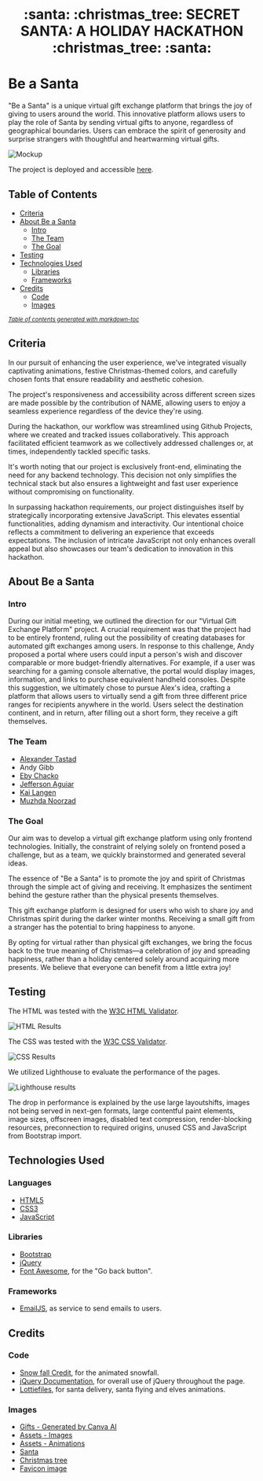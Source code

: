 <h1 align="center"><strong> :santa: :christmas_tree: SECRET SANTA: A HOLIDAY HACKATHON :christmas_tree: :santa:</strong></h1>

# Be a Santa

"Be a Santa" is a unique virtual gift exchange platform that brings the joy of giving to users around the world. This innovative platform allows users to play the role of Santa by sending virtual gifts to anyone, regardless of geographical boundaries. Users can embrace the spirit of generosity and surprise strangers with thoughtful and heartwarming virtual gifts.

![Mockup](https://cdn.discordapp.com/attachments/1184545667016826900/1185994810847395941/image.png?ex=6591a2bd&is=657f2dbd&hm=dbe4ffe9778d5bea9944b51a01b021a0eb023270e539cabb14d1057e21a7af79&)

The project is deployed and accessible [here](https://avtpepper.github.io/gift-exchange/).

## Table of Contents

- [Criteria](#criteria)
- [About Be a Santa](#about-be-a-santa)
  * [Intro](#intro)
  * [The Team](#the-team)
  * [The Goal](#the-goal)
- [Testing](#testing)
- [Technologies Used](#technologies-used)
  * [Libraries](#libraries)
  * [Frameworks](#frameworks)
- [Credits](#credits)
  * [Code](#code)
  * [Images](#images)

<small><i><a href='http://ecotrust-canada.github.io/markdown-toc/'>Table of contents generated with markdown-toc</a></i></small>

## Criteria

In our pursuit of enhancing the user experience, we've integrated visually captivating animations, festive Christmas-themed colors, and carefully chosen fonts that ensure readability and aesthetic cohesion.

The project's responsiveness and accessibility across different screen sizes are made possible by the contribution of NAME, allowing users to enjoy a seamless experience regardless of the device they're using.

During the hackathon, our workflow was streamlined using Github Projects, where we created and tracked issues collaboratively. This approach facilitated efficient teamwork as we collectively addressed challenges or, at times, independently tackled specific tasks.

It's worth noting that our project is exclusively front-end, eliminating the need for any backend technology. This decision not only simplifies the technical stack but also ensures a lightweight and fast user experience without compromising on functionality.

In surpassing hackathon requirements, our project distinguishes itself by strategically incorporating extensive JavaScript. This elevates essential functionalities, adding dynamism and interactivity. Our intentional choice reflects a commitment to delivering an experience that exceeds expectations. The inclusion of intricate JavaScript not only enhances overall appeal but also showcases our team's dedication to innovation in this hackathon.

## About Be a Santa

### Intro

During our initial meeting, we outlined the direction for our "Virtual Gift Exchange Platform" project. A crucial requirement was that the project had to be entirely frontend, ruling out the possibility of creating databases for automated gift exchanges among users. In response to this challenge, Andy proposed a portal where users could input a person's wish and discover comparable or more budget-friendly alternatives. For example, if a user was searching for a gaming console alternative, the portal would display images, information, and links to purchase equivalent handheld consoles. Despite this suggestion, we ultimately chose to pursue Alex's idea, crafting a platform that allows users to virtually send a gift from three different price ranges for recipients anywhere in the world. Users select the destination continent, and in return, after filling out a short form, they receive a gift themselves.

### The Team

- [Alexander Tastad](https://www.linkedin.com/in/alexander-tastad/)
- Andy Gibb
- [Eby Chacko](http://linkedin.com/in/eby-chacko-85695b245)
- [Jefferson Aguiar](https://www.linkedin.com/in/jefferson-aguiar-1b3b3452/)
- [Kai Langen](https://www.linkedin.com/in/kai-langen/)
- [Muzhda Noorzad](https://www.linkedin.com/in/muzhda-noorzad/)

### The Goal

Our aim was to develop a virtual gift exchange platform using only frontend technologies. Initially, the constraint of relying solely on frontend posed a challenge, but as a team, we quickly brainstormed and generated several ideas.

The essence of "Be a Santa" is to promote the joy and spirit of Christmas through the simple act of giving and receiving. It emphasizes the sentiment behind the gesture rather than the physical presents themselves.

This gift exchange platform is designed for users who wish to share joy and Christmas spirit during the darker winter months. Receiving a small gift from a stranger has the potential to bring happiness to anyone.

By opting for virtual rather than physical gift exchanges, we bring the focus back to the true meaning of Christmas—a celebration of joy and spreading happiness, rather than a holiday centered solely around acquiring more presents. We believe that everyone can benefit from a little extra joy!

## Testing

The HTML was tested with the [W3C HTML Validator](https://validator.w3.org/#validate_by_input).

![HTML Results](https://cdn.discordapp.com/attachments/1184545667016826900/1186061950644400148/image.png?ex=6591e144&is=657f6c44&hm=7248bf3bf6716ac2f21f43149ed56067b594bbbf6cea1feee62fb189941c9d8d&)

The CSS was tested with the [W3C CSS Validator](https://jigsaw.w3.org/css-validator/#validate_by_input).

![CSS Results](https://cdn.discordapp.com/attachments/1184545667016826900/1186062637637841068/image.png?ex=6591e1e8&is=657f6ce8&hm=d826da72ebb8a949b1ab01f2349264dbed493adc4b47e5987b46f6bfd2d983cb&)

We utilized Lighthouse to evaluate the performance of the pages.

![Lighthouse results](https://cdn.discordapp.com/attachments/1184545667016826900/1186060996641554612/image.png?ex=6591e061&is=657f6b61&hm=ff64a272c17b4b52b6f62c391a68ac37372e68878060fd963d982a01b8cebee8&)

The drop in performance is explained by the use large layoutshifts, images not being served in next-gen formats, large contentful paint elements, image sizes, offscreen images, disabled text compression, render-blocking resources, preconnection to required origins, unused CSS and JavaScript from Bootstrap import. 

## Technologies Used

### Languages
- [HTML5](https://en.wikipedia.org/wiki/HTML5)
- [CSS3](https://en.wikipedia.org/wiki/CSS)
- [JavaScript](https://en.wikipedia.org/wiki/JavaScript)

### Libraries
- [Bootstrap](https://getbootstrap.com/docs/5.3/getting-started/introduction/)
- [jQuery](https://jquery.com/)
- [Font Awesome](https://fontawesome.com/), for the "Go back button".

### Frameworks
- [EmailJS](https://www.emailjs.com/), as service to send emails to users.

## Credits

### Code
- [Snow fall Credit](https://codepen.io/codeconvey/pen/xRzQay), for the animated snowfall.
- [jQuery Documentation](), for overall use of jQuery throughout the page.
- [Lottiefiles](https://lottiefiles.com/), for santa delivery, santa flying and elves animations.

### Images
- [Gifts - Generated by Canva AI](https://www.canva.com)
- [Assets - Images](https://www.canva.com)
- [Assets - Animations](https://lottiefiles.com/)
- [Santa](https://pixabay.com/illustrations/ai-generated-santa-claus-gifts-8388146/)
- [Christmas tree](https://img.freepik.com/free-vector/2d-christmas-tree_23-2148385052.jpg?w=826&t=st=1702847225~exp=1702847825~hmac=174535f026a8ef5118ea429a84e92bdbd248a7eef077900ec00c8a5727e6f6a2)
- [Favicon image](https://icons8.com/icon/9M46Gd8aUIUY/gift)